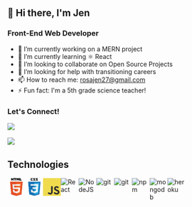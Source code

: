 

<!--
**rosajen27/rosajen27** is a ✨ _special_ ✨ repository because its `README.md` (this file) appears on your GitHub profile. -->

## 👋 Hi there, I'm Jen
### Front-End Web Developer


- 🔭 I’m currently working on a MERN project
- 🌱 I’m currently learning ⚛ React
- 👯 I’m looking to collaborate on Open Source Projects
- 🤔 I’m looking for help with transitioning careers
- 📫 How to reach me: rosajen27@gmail.com
- ⚡ Fun fact: I'm a 5th grade science teacher!

### Let's Connect!
<a href="https://www.linkedin.com/in/rosajen27/" rel="nofollow"><img height="30" src="https://camo.githubusercontent.com/96683fb94f1925109397c012fc649ae7936a7b4b/68747470733a2f2f696d672e736869656c64732e696f2f62616467652f6c696e6b6564696e2d2532333030373742352e7376673f267374796c653d666f722d7468652d6261646765266c6f676f3d6c696e6b6564696e266c6f676f436f6c6f723d7768697465" data-canonical-src="https://img.shields.io/badge/linkedin-%230077B5.svg?&amp;style=for-the-badge&amp;logo=linkedin&amp;logoColor=white" style="max-width:100%;"></a>

<a href="https://rosa-portfolio.herokuapp.com/" rel="nofollow"><img height="30" src="https://img.shields.io/badge/-PORTFOLIO-red?style=for-the-badge" style="max-width:100%"></a>

## Technologies
<p><a target="_blank" rel="noopener noreferrer" href="https://raw.githubusercontent.com/github/explore/80688e429a7d4ef2fca1e82350fe8e3517d3494d/topics/html/html.png"><img align="left" alt="HTML5" width="40px" src="https://raw.githubusercontent.com/github/explore/80688e429a7d4ef2fca1e82350fe8e3517d3494d/topics/html/html.png" style="max-width:100%;"></a></p>
<p><a target="_blank" rel="noopener noreferrer" href="https://raw.githubusercontent.com/github/explore/80688e429a7d4ef2fca1e82350fe8e3517d3494d/topics/css/css.png"><img align="left" alt="CSS3" width="40px" src="https://raw.githubusercontent.com/github/explore/80688e429a7d4ef2fca1e82350fe8e3517d3494d/topics/css/css.png" style="max-width:100%;"></a></p>
<p><a target="_blank" rel="noopener noreferrer" href="https://raw.githubusercontent.com/github/explore/80688e429a7d4ef2fca1e82350fe8e3517d3494d/topics/javascript/javascript.png"><img align="left" alt="JS" width="40px" src="https://raw.githubusercontent.com/github/explore/80688e429a7d4ef2fca1e82350fe8e3517d3494d/topics/javascript/javascript.png" style="max-width:100%;"></a></p>
<p><a target="_blank" rel="noopener noreferrer" href="https://camo.githubusercontent.com/3153ec73c7072cdf6fafddcc7885a51e4049899a/68747470733a2f2f7777772e766563746f726c6f676f2e7a6f6e652f6c6f676f732f72656163746a732f72656163746a732d69636f6e2e737667"><img align="left" alt="React" width="40px" src="https://camo.githubusercontent.com/3153ec73c7072cdf6fafddcc7885a51e4049899a/68747470733a2f2f7777772e766563746f726c6f676f2e7a6f6e652f6c6f676f732f72656163746a732f72656163746a732d69636f6e2e737667" data-canonical-src="https://www.vectorlogo.zone/logos/reactjs/reactjs-icon.svg" style="max-width:100%;"></a></p>
<p><a target="_blank" rel="noopener noreferrer" href="https://camo.githubusercontent.com/df76fa7b389ed8845df9c74f9b0e3dc39da372fe/68747470733a2f2f7777772e766563746f726c6f676f2e7a6f6e652f6c6f676f732f6e6f64656a732f6e6f64656a732d69636f6e2e737667"><img align="left" alt="NodeJS" width="40px" src="https://camo.githubusercontent.com/df76fa7b389ed8845df9c74f9b0e3dc39da372fe/68747470733a2f2f7777772e766563746f726c6f676f2e7a6f6e652f6c6f676f732f6e6f64656a732f6e6f64656a732d69636f6e2e737667" data-canonical-src="https://www.vectorlogo.zone/logos/nodejs/nodejs-icon.svg" style="max-width:100%;"></a></p>
<p><a target="_blank" rel="noopener noreferrer" href="https://camo.githubusercontent.com/855436203f025325f663ef9b9c63a389dd9bbd98/68747470733a2f2f7777772e766563746f726c6f676f2e7a6f6e652f6c6f676f732f6769742d73636d2f6769742d73636d2d69636f6e2e737667"><img align="left" alt="git" width="40px" src="https://camo.githubusercontent.com/855436203f025325f663ef9b9c63a389dd9bbd98/68747470733a2f2f7777772e766563746f726c6f676f2e7a6f6e652f6c6f676f732f6769742d73636d2f6769742d73636d2d69636f6e2e737667" data-canonical-src="https://www.vectorlogo.zone/logos/git-scm/git-scm-icon.svg" style="max-width:100%;"></a></p>
<p><a target="_blank" rel="noopener noreferrer" href="https://camo.githubusercontent.com/8791065087685546291fd29484dbbf58c8a0dd3f/68747470733a2f2f7777772e766563746f726c6f676f2e7a6f6e652f6c6f676f732f6769746875622f6769746875622d69636f6e2e737667"><img align="left" alt="git" width="40px" src="https://camo.githubusercontent.com/8791065087685546291fd29484dbbf58c8a0dd3f/68747470733a2f2f7777772e766563746f726c6f676f2e7a6f6e652f6c6f676f732f6769746875622f6769746875622d69636f6e2e737667" data-canonical-src="https://www.vectorlogo.zone/logos/github/github-icon.svg" style="max-width:100%;"></a></p>
<p><a target="_blank" rel="noopener noreferrer" href="https://camo.githubusercontent.com/a06994bc8be9f338506913816b32046752e9240f/68747470733a2f2f7777772e766563746f726c6f676f2e7a6f6e652f6c6f676f732f6e706d6a732f6e706d6a732d69636f6e2e737667"><img align="left" alt="npm" width="40px" src="https://camo.githubusercontent.com/a06994bc8be9f338506913816b32046752e9240f/68747470733a2f2f7777772e766563746f726c6f676f2e7a6f6e652f6c6f676f732f6e706d6a732f6e706d6a732d69636f6e2e737667" data-canonical-src="https://www.vectorlogo.zone/logos/npmjs/npmjs-icon.svg" style="max-width:100%;"></a></p>
<p><a target="_blank" rel="noopener noreferrer" href="https://camo.githubusercontent.com/c312868daac2423742be4228a5e1dec9ba21fc5b/68747470733a2f2f7777772e766563746f726c6f676f2e7a6f6e652f6c6f676f732f6d6f6e676f64622f6d6f6e676f64622d69636f6e2e737667"><img align="left" alt="mongodb" width="40px" src="https://camo.githubusercontent.com/c312868daac2423742be4228a5e1dec9ba21fc5b/68747470733a2f2f7777772e766563746f726c6f676f2e7a6f6e652f6c6f676f732f6d6f6e676f64622f6d6f6e676f64622d69636f6e2e737667" data-canonical-src="https://www.vectorlogo.zone/logos/mongodb/mongodb-icon.svg" style="max-width:100%;"></a></p>
<p><a target="_blank" rel="noopener noreferrer" href="https://camo.githubusercontent.com/bfe170f8e00aa2770f75c12aa61686ba5360a5ac/68747470733a2f2f7777772e766563746f726c6f676f2e7a6f6e652f6c6f676f732f6865726f6b752f6865726f6b752d69636f6e2e737667"><img align="left" alt="heroku" width="40px" src="https://camo.githubusercontent.com/bfe170f8e00aa2770f75c12aa61686ba5360a5ac/68747470733a2f2f7777772e766563746f726c6f676f2e7a6f6e652f6c6f676f732f6865726f6b752f6865726f6b752d69636f6e2e737667" data-canonical-src="https://www.vectorlogo.zone/logos/heroku/heroku-icon.svg" style="max-width:100%;"></a></p>
